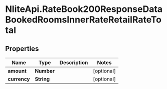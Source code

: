 # NliteApi.RateBook200ResponseDataBookedRoomsInnerRateRetailRateTotal

## Properties

Name | Type | Description | Notes
------------ | ------------- | ------------- | -------------
**amount** | **Number** |  | [optional] 
**currency** | **String** |  | [optional] 


